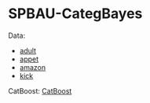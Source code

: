 # SPBAU-CategBayes

Data:
- [adult](https://archive.ics.uci.edu/ml/datasets/Adult)
- [appet](http://www.kdd.org/kdd-cup/view/kdd-cup-2009/Data)
- [amazon](https://www.kaggle.com/c/amazon-employee-access-challenge)
- [kick](https://www.kaggle.com/c/DontGetKicked)

CatBoost: [CatBoost](https://tech.yandex.com/catboost/)

